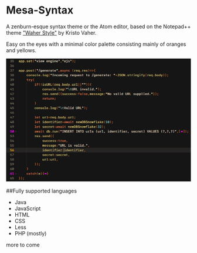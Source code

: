 # Mesa-Syntax

A zenburn-esque syntax theme or the Atom editor, based on the Notepad++ theme ["Waher Style"](https://github.com/toureiffel/Waher-style-npp) by Kristo Vaher.

Easy on the eyes with a minimal color palette consisting mainly of oranges and yellows.

![A screenshot of mesa-syntax](https://raw.githubusercontent.com/SydLambert/atom-mesa-syntax/master/screenshot.png)

##Fully supported languages
* Java
* JavaScript
* HTML
* CSS
* Less
* PHP (mostly)

more to come
